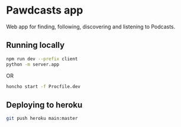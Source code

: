 # Pawdcasts app

Web app for finding, following, discovering and listening to Podcasts.

## Running locally

```sh
npm run dev --prefix client
python -m server.app
```

OR

```sh
honcho start -f Procfile.dev
```

## Deploying to heroku

```sh
git push heroku main:master
```
